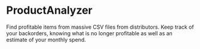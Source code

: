 # ProductAnalyzer
Find profitable items from massive CSV files from distributors. Keep track of your backorders, knowing what is no longer profitable as well as an estimate of your monthly spend.
